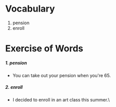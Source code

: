 # Vocabulary
1. pension
2. enroll
# Exercise of Words
##### 1. pension
- You can take out your pension when you're 65.
##### 2. enroll
- I decided to enroll in an art class this summer.\
